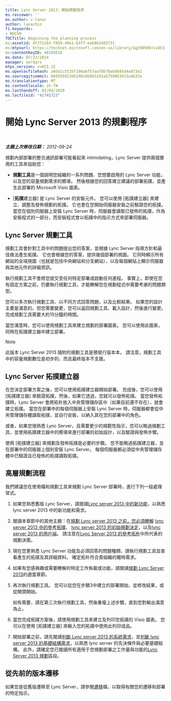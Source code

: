```yaml
---
title: Lync Server 2013：開始規劃程序
ms.reviewer: ''
ms.author: v-lanac
author: lanachin
f1.keywords:
- NOCSH
TOCTitle: Beginning the planning process
ms:assetid: df3722b3-f859-49e1-b3ff-ee6863483731
ms:mtpsurl: https://technet.microsoft.com/en-us/library/Gg398986(v=OCS.15)
ms:contentKeyID: 48185618
ms.date: 07/23/2014
manager: serdars
mtps_version: v=OCS.15
ms.openlocfilehash: a9da1c5535f190a6f57aa76b78a04845d4a073e2
ms.sourcegitcommit: b693d5923d6240cbb865241a5750963423a4b33e
ms.translationtype: MT
ms.contentlocale: zh-TW
ms.lasthandoff: 02/04/2020
ms.locfileid: "41741723"
---
```

<div data-xmlns="http://www.w3.org/1999/xhtml">

<div class="topic" data-xmlns="http://www.w3.org/1999/xhtml" data-msxsl="urn:schemas-microsoft-com:xslt" data-cs="http://msdn.microsoft.com/en-us/">

<div data-asp="http://msdn2.microsoft.com/asp">

# <a name="beginning-the-planning-process-for-lync-server-2013"></a>開始 Lync Server 2013 的規劃程序

</div>

<div id="mainSection">

<div id="mainBody">

<span> </span>

_**主題上次修改日期：** 2012-09-24_

規劃內部部署的整合通訊部署可能看起來 intimidating，Lync Server 提供兩個實用的工具來協助您：

  - **規劃工具**是一個說明您組織的一系列問題、您想要啟用的 Lync Server 功能，以及您的容量規劃需求的嚮導。 然後根據您的回答建立建議的部署拓撲，並產生此部署的 Microsoft Visio 圖表。

  - [**拓撲**建立器] 是 Lync Server 的安裝元件。 您可以使用 [拓撲建立器] 來建立、調整及發佈規劃的拓撲。 它也會在您開始伺服器安裝之前驗證您的拓撲。 當您在個別伺服器上安裝 Lync Server 時，伺服器會讀取已發佈的拓撲，作為安裝程式的一部分，而安裝程式會以拓撲中的指示方式來部署伺服器。

<div>

## <a name="lync-server-planning-tool"></a>Lync Server 規劃工具

規劃工具會針對工具中的問題提出您的答案，並根據 Lync Server 指導方針和最佳做法產生拓撲。 它也會根據您的答案，提供幾個部署的視圖。 它同時顯示所有網站的全域視圖（也就是包括中央網站和分支網站），以及每個網站上顯示伺服器與其他元件的詳細資訊。

執行規劃工具不會將您提交至任何特定部署或啟動任何進程。 事實上，即使在您有固定方案之前，仍要執行規劃工具，才能瞭解您在規劃程式中需要考慮的問題類型。

您可以多次執行規劃工具、以不同方式回答問題，以及比較結果。 如果您的設計主要是滿意的，但您需要變更，您可以返回規劃工具、載入設計，然後進行變更。 完成規劃工具需要大約15分鐘的時間。

當您滿意時，您可以使用規劃工具來建立規劃的部署圖表。 您可以使用此圖表，同時在拓撲建立器中建立部署。

<div>


> [!NOTE]  
> 此版本 Lync Server 2013 隨附的規劃工具是預發行版本本。 請注意，規劃工具中的容量規劃數位是初步的，而且最終版本不支援。



</div>

</div>

<div>

## <a name="lync-server-topology-builder"></a>Lync Server 拓撲建立器

在您決定部署方案之後，您可以使用拓撲建立器開始部署。 完成後，您可以使用 [拓撲建立器] 來驗證拓撲，然後，如果它透過，您就可以發佈拓撲。 當您發佈拓撲時，Lync Server 會將拓朴放入中央管理儲存區中（如果目前還不存在），就會建立拓撲。 當您在部署中的每個伺服器上安裝 Lync Server 時，伺服器都會從中央管理儲存體讀取拓撲，並自行安裝，以納入其在您的部署中的角色。

或者，如果您很熟悉 Lync Server，且需要更少的規範性指示，您可以略過規劃工具，並使用拓撲建立器中的嚮導來進行部署的初始設計，以及驗證與發佈步驟。

使用 [拓撲建立器] 來規劃及發佈拓撲是必要的步驟。 您不能略過拓撲建立器，並在部署中的伺服器上個別安裝 Lync Server。 每個伺服器都必須從中央管理儲存體中已驗證且已發佈的拓撲讀取拓撲。

</div>

<div>

## <a name="high-level-planning-process"></a>高層規劃流程

我們建議您在使用檔和規劃工具來規劃 Lync Server 部署時，進行下列一般處理常式。

1.  如果您熟悉舊版 Lync Server，請閱讀[Lync server 2013 中的新功能](lync-server-2013-new-features.md)，以熟悉 lync server 2013 中的新功能和需求。

2.  閱讀本章節中的其他主題：在[規劃 Lync server 2013 之前，您必須瞭解](lync-server-2013-topology-basics-you-must-know-before-planning.md) [lync server 2013 中的參考拓撲](lync-server-2013-reference-topologies.md)、 [lync server 2013 的初始規劃決定](lync-server-2013-initial-planning-decisions.md)，以及[lync server 2013 的用戶端](lync-server-2013-clients.md)。 請注意在[Lync Server 2013 的參考拓朴](lync-server-2013-reference-topologies.md)中所代表的規劃決策。

3.  現在您更熟悉 Lync Server 功能及必須回答的問題種類，請執行規劃工具並查看產生的拓撲及其詳細資料。 確定拓朴符合貴組織的獨特需求。

4.  如果有您感興趣或需要瞭解的特定工作負載或功能，請閱讀[規劃 Lync Server 2013](lync-server-2013-planning.md)的適當章節。

5.  再次執行規劃工具。 您可以從您在步驟3中建立的部署開始，並修改結果，或從開頭開始。
    
    如有需要，請在第三次執行規劃工具，然後重複上述步驟，直到您對輸出滿意為止。

6.  當您完成拓撲方案後，請使用規劃工具來建立及列印您拓撲的 Visio 圖表。 您可以在使用 [拓撲建立器] 來輸入您的拓撲中使用此列印成品。

7.  開始部署之前，請先閱讀[判斷 Lync server 2013 的系統需求](lync-server-2013-determining-your-system-requirements.md)，並[判斷 lync server 2013 的基礎結構需求](lync-server-2013-determining-your-infrastructure-requirements.md)，以熟悉 lync server 的先決條件與必要基礎結構。 此外，請確定您已閱讀所有適用于您規劃部署之工作量與功能的[Lync Server 2013 規劃](lync-server-2013-planning.md)區段。

</div>

<div>

## <a name="migrating-from-previous-versions"></a>從先前的版本遷移

如果您是從舊版遷移至 Lync Server，請參閱[遷移](migration.md)檔，以取得有關您的遷移和部署的特定指示。

</div>

</div>

<span> </span>

</div>

</div>

</div>

